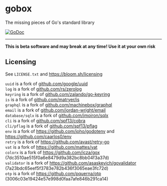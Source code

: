 # gobox

The missing pieces of Go's standard library

[![GoDoc](https://godoc.org/github.com/bloom42/gobox?status.svg)](https://pkg.go.dev/github.com/bloom42/gobox)

---------------------------------------------

**This is beta software and may break at any time! Use it at your own risk**


## Licensing

See `LICENSE.txt` and https://bloom.sh/licensing

`uuid` is a fork of [github.com/google/uuid](https://github.com/google/uuid) <br>
`log` is a fork of [github.com/rs/zerolog](https://github.com/rs/zerolog) <br>
`keyring` is a fork of [github.com/zalando/go-keyring](https://github.com/zalando/go-keyring) <br>
`is` is a fork of [github.com/matryer/is](https://github.com/matryer/is) <br>
`graphql` is a fork of [github.com/machinebox/graphql](https://github.com/machinebox/graphql) <br>
`email` is a fork of [github.com/jordan-wright/email](https://github.com/jordan-wright/email) <br>
`database/sqlx` is a fork of [github.com/jmoiron/sqlx](https://github.com/jmoiron/sqlx) <br>
`cli` is a fork of [github.com/spf13/cobra](https://github.com/spf13/cobra) <br>
`cli/pflag` is a fork of [github.com/spf13/pflag](https://github.com/spf13/pflag) <br>
`env` is a fork of https://github.com/joho/godotenv and https://github.com/caarlos0/env <br>
`retry` is a fork of https://github.com/avast/retry-go <br>
`vat` is a fork of https://github.com/mattes/vat <br>
`colorx` is a fork of https://github.com/icza/gox (7dc3510ae515f0a6e8479d9a382bc8bb04f3a37d)<br>
`validator` is a fork of https://github.com/asaskevich/govalidator (7a23bdc65eef5f3783e782b436f3065eae3fc72d) <br>
`otp` is a fork of https://github.com/pquerna/otp (3006c03e19424e57e998d0faa7afe846b291ca14) <br>
